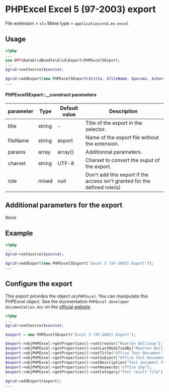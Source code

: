 PHPExcel Excel 5 (97-2003) export
=================================

File extension = `xls`
Mime type = `application/vnd.ms-excel`


## Usage
```php
<?php
...
use APY\DataGridBundle\Grid\Export\PHPExcel5Export;
...
$grid->setSource($source);

$grid->addExport(new PHPExcel5Export($title, $fileName, $params, $charset, $role));
...
```

#### PHPExcel5Export::__construct parameters

| parameter | Type | Default value | Description |
| --------- | ---- | ------------- | ----------- |
| title | string | - | Title of the export in the selector. |
| fileName | string | export | Name of the export file without the extension. |
| params | array | array() | Additionnal parameters. |
| charset | string | UTF-8 | Charset to convert the ouput of the export. |
| role | mixed | null | Don't add this export if the access isn't granted for the defined role(s) |

## Additional parameters for the export

_None_

## Example

```php
<?php
...
$grid->setSource($source);

$grid->addExport(new PHPExcel5Export('Excel 5 (97-2003) Export'));
...
```

## Configure the export

This export provides the object `objPHPExcel`. You can manipulate this PHPExcel object.
See the ducmentation `PHPExcel developer documentation.doc` on the [official website](http://phpexcel.codeplex.com/)


```php
<?php
...
$grid->setSource($source);

$export = new PHPExcel5Export('Excel 5 (97-2003) Export');

$export->objPHPExcel->getProperties()->setCreator("Maarten Balliauw");
$export->objPHPExcel->getProperties()->setLastModifiedBy("Maarten Balliauw");
$export->objPHPExcel->getProperties()->setTitle("Office Test Document");
$export->objPHPExcel->getProperties()->setSubject("Office Test Document");
$export->objPHPExcel->getProperties()->setDescription("Test document for Office, generated using PHP classes.");
$export->objPHPExcel->getProperties()->setKeywords("office php");
$export->objPHPExcel->getProperties()->setCategory("Test result file");

$grid->addExport(export);
...
```
